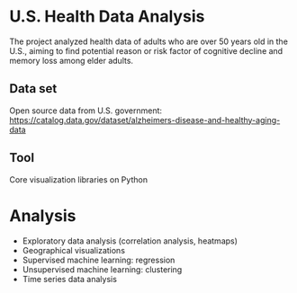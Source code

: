 # U.S. Health Data Analysis
The project analyzed health data of adults who are over 50 years old in the U.S., aiming to find potential reason or risk factor of cognitive decline and memory loss among elder adults.

## Data set
Open source data from U.S. government: https://catalog.data.gov/dataset/alzheimers-disease-and-healthy-aging-data

## Tool
Core visualization libraries on Python

# Analysis
- Exploratory data analysis (correlation analysis, heatmaps)
- Geographical visualizations
- Supervised machine learning: regression
- Unsupervised machine learning: clustering
- Time series data analysis
